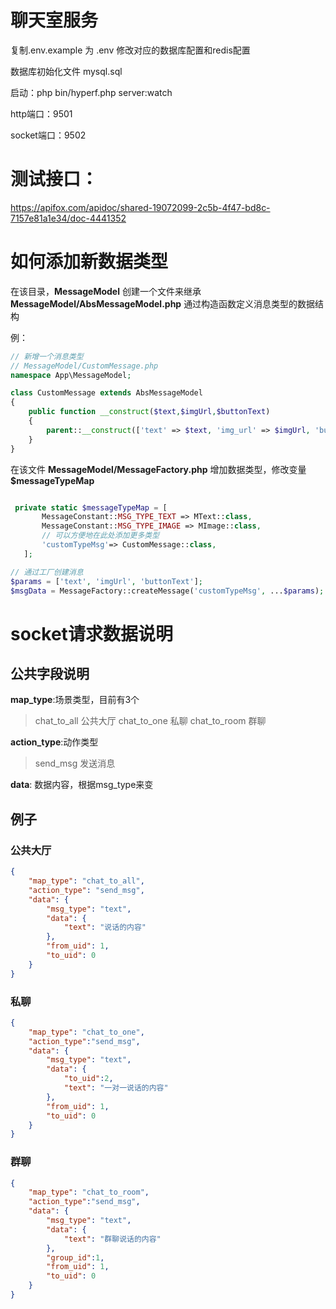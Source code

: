 # 聊天室服务
复制.env.example 为 .env 修改对应的数据库配置和redis配置

数据库初始化文件 mysql.sql

启动：php bin/hyperf.php server:watch

http端口：9501

socket端口：9502

# 测试接口：
https://apifox.com/apidoc/shared-19072099-2c5b-4f47-bd8c-7157e81a1e34/doc-4441352

# 如何添加新数据类型
在该目录，**MessageModel**
创建一个文件来继承**MessageModel/AbsMessageModel.php**
通过构造函数定义消息类型的数据结构

例：
```php
// 新增一个消息类型
// MessageModel/CustomMessage.php
namespace App\MessageModel;

class CustomMessage extends AbsMessageModel
{
    public function __construct($text,$imgUrl,$buttonText)
    {
        parent::__construct(['text' => $text, 'img_url' => $imgUrl, 'button_text' => $buttonText]);
    }
}

```
在该文件 **MessageModel/MessageFactory.php** 增加数据类型，修改变量 **$messageTypeMap**

 ```php
 
  private static $messageTypeMap = [
        MessageConstant::MSG_TYPE_TEXT => MText::class,
        MessageConstant::MSG_TYPE_IMAGE => MImage::class,
        // 可以方便地在此处添加更多类型
        'customTypeMsg'=> CustomMessage::class,
    ];

 ```

```php
// 通过工厂创建消息
$params = ['text', 'imgUrl', 'buttonText'];
$msgData = MessageFactory::createMessage('customTypeMsg', ...$params);
```

# socket请求数据说明
## 公共字段说明

**map_type**:场景类型，目前有3个
> chat_to_all 公共大厅
> chat_to_one 私聊
> chat_to_room 群聊


**action_type**:动作类型
> send_msg 发送消息



**data**: 数据内容，根据msg_type来变

## 例子
### 公共大厅
```json
{
    "map_type": "chat_to_all",
    "action_type": "send_msg",
    "data": {
        "msg_type": "text",
        "data": {
            "text": "说话的内容"
        },
        "from_uid": 1,
        "to_uid": 0
    }
}
```
### 私聊
```json
{
    "map_type": "chat_to_one",
    "action_type":"send_msg",
    "data": {
        "msg_type": "text",
        "data": {
            "to_uid":2,
            "text": "一对一说话的内容"
        },
        "from_uid": 1,
        "to_uid": 0
    }
}
```
### 群聊
```json
{
    "map_type": "chat_to_room",
    "action_type":"send_msg",
    "data": {
        "msg_type": "text",
        "data": {
            "text": "群聊说话的内容"
        },
        "group_id":1,
        "from_uid": 1,
        "to_uid": 0
    }
}
``` 
